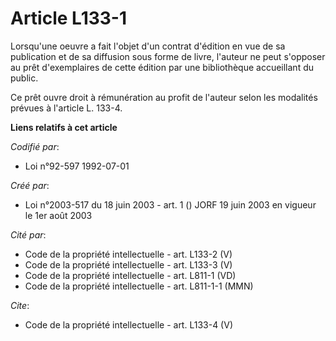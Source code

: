 # Article L133-1

Lorsqu'une oeuvre a fait l'objet d'un contrat d'édition en vue de sa publication et de sa diffusion sous forme de livre,
l'auteur ne peut s'opposer au prêt d'exemplaires de cette édition par une bibliothèque accueillant du public. 

Ce prêt ouvre droit à rémunération au profit de l'auteur selon les modalités prévues à l'article L. 133-4.

**Liens relatifs à cet article**

_Codifié par_:

  - Loi n°92-597 1992-07-01

_Créé par_:

  - Loi n°2003-517 du 18 juin 2003 - art. 1 () JORF 19 juin 2003 en vigueur le 1er août 2003

_Cité par_:

  - Code de la propriété intellectuelle - art. L133-2 (V)
  - Code de la propriété intellectuelle - art. L133-3 (V)
  - Code de la propriété intellectuelle - art. L811-1 (VD)
  - Code de la propriété intellectuelle - art. L811-1-1 (MMN)

_Cite_:

  - Code de la propriété intellectuelle - art. L133-4 (V)
